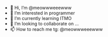 - 👋 Hi, I’m @meowwweeewww
- 👀 I’m interested in programmer
- 🌱 I’m currently learning ITMO
- 💞️ I’m looking to collaborate on ...
- 📫 How to reach me tg: @meowwweeewww

<!---
meowwweeewww/meowwweeewww is a ✨ special ✨ repository because its `README.md` (this file) appears on your GitHub profile.
You can click the Preview link to take a look at your changes.
--->
